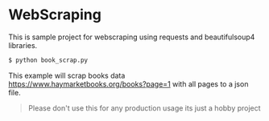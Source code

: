 # WebScraping
This is sample project for webscraping using requests and beautifulsoup4 libraries.
```sh
$ python book_scrap.py
```
This example will scrap books data https://www.haymarketbooks.org/books?page=1 with all pages to a json file.
> Please don't use this for any production usage its just a hobby project
